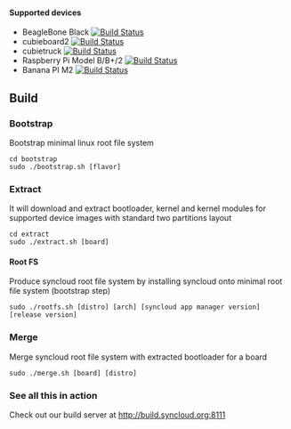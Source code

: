 #### Supported devices

- BeagleBone Black [![Build Status](http://build.syncloud.org:8111/app/rest/builds/buildType:%28id:syncloud_image_beagleboneblack%29/statusIcon)](http://build.syncloud.org:8111/viewType.html?buildTypeId=syncloud_image_beagleboneblack)
- cubieboard2 [![Build Status](http://build.syncloud.org:8111/app/rest/builds/buildType:%28id:syncloud_ImageCubieboard2%29/statusIcon)](http://build.syncloud.org:8111/viewType.html?buildTypeId=syncloud_ImageCubieboard2)
- cubietruck [![Build Status](http://build.syncloud.org:8111/app/rest/builds/buildType:%28id:syncloud_ImageCubietruck%29/statusIcon)](http://build.syncloud.org:8111/viewType.html?buildTypeId=syncloud_ImageCubietruck)
- Raspberry Pi Model B/B+/2 [![Build Status](http://build.syncloud.org:8111/app/rest/builds/buildType:%28id:syncloud_image_raspberrypi2%29/statusIcon)](http://build.syncloud.org:8111/viewType.html?buildTypeId=syncloud_image_raspberrypi2)
- Banana PI M2 [![Build Status](http://build.syncloud.org:8111/app/rest/builds/buildType:%28id:syncloud_image_bananapim2%29/statusIcon)](http://build.syncloud.org:8111/viewType.html?buildTypeId=syncloud_image_bananapim2)

## Build

### Bootstrap

Bootstrap minimal linux root file system

````
cd bootstrap
sudo ./bootstrap.sh [flavor]
````

### Extract

It will download and extract bootloader, kernel and kernel modules for supported device images
with standard two partitions layout

````
cd extract
sudo ./extract.sh [board]
````

#### Root FS

Produce syncloud root file system by installing syncloud onto minimal root file system (bootstrap step)

```
sudo ./rootfs.sh [distro] [arch] [syncloud app manager version] [release version]
```

### Merge

Merge syncloud root file system with extracted bootloader for a board

````
sudo ./merge.sh [board] [distro]
````

### See all this in action

Check out our build server at http://build.syncloud.org:8111